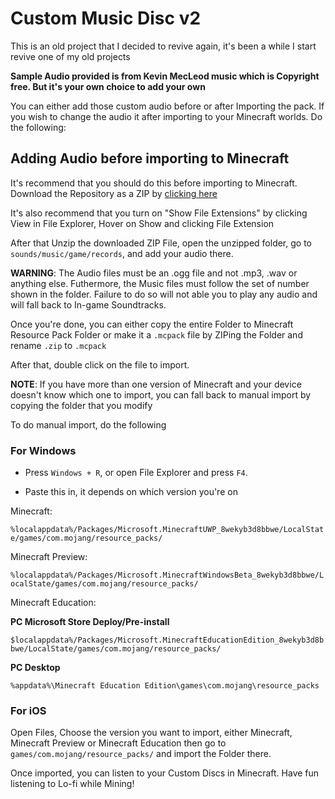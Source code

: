 # Custom Music Disc v2

This is an old project that I decided to revive again, it's been a while I start revive one of my old projects

**Sample Audio provided is from Kevin MecLeod music which is Copyright free. But it's your own choice to add your own**

You can either add those custom audio before or after Importing the pack. If you wish to change the audio it after importing to your Minecraft worlds. Do the following:

## Adding Audio before importing to Minecraft

It's recommend that you should do this before importing to Minecraft. Download the Repository as a ZIP by [clicking here](https://github.com/studiobuttermedia/Custom-Music-v2/archive/refs/heads/main.zip)

It's also recommend that you turn on "Show File Extensions" by clicking View in File Explorer, Hover on Show and clicking File Extension

After that Unzip the downloaded ZIP File, open the unzipped folder, go to `sounds/music/game/records`, and add your audio there.

**WARNING**: The Audio files must be an .ogg file and not .mp3, .wav or anything else. Futhermore, the Music files must follow the set of number shown in the folder. Failure to do so will not able you to play any audio and will fall back to In-game Soundtracks.

Once you're done, you can either copy the entire Folder to Minecraft Resource Pack Folder or make it a `.mcpack` file by ZIPing the Folder and rename `.zip` to `.mcpack`

After that, double click on the file to import.

**NOTE**: If you have more than one version of Minecraft and your device doesn't know which one to import, you can fall back to manual import by copying the folder that you modify

To do manual import, do the following

### For Windows

- Press `Windows + R`, or open File Explorer and press `F4`.

- Paste this in, it depends on which version you're on

Minecraft:

```%localappdata%/Packages/Microsoft.MinecraftUWP_8wekyb3d8bbwe/LocalState/games/com.mojang/resource_packs/```

Minecraft Preview:

```%localappdata%/Packages/Microsoft.MinecraftWindowsBeta_8wekyb3d8bbwe/LocalState/games/com.mojang/resource_packs/```

Minecraft Education:

**PC Microsoft Store Deploy/Pre-install**

```$localappdata%/Packages/Microsoft.MinecraftEducationEdition_8wekyb3d8bbwe/LocalState/games/com.mojang/resource_packs/```

**PC Desktop**

```%appdata%\Minecraft Education Edition\games\com.mojang\resource_packs```

### For iOS

Open Files, Choose the version you want to import, either Minecraft, Minecraft Preview or Minecraft Education then go to `games/com.mojang/resource_packs/` and import the Folder there.

Once imported, you can listen to your Custom Discs in Minecraft. Have fun listening to Lo-fi while Mining!